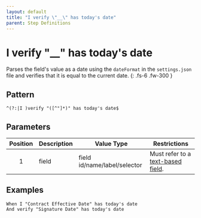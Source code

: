 ```yaml
---
layout: default
title: "I verify \"__\" has today's date"
parent: Step Definitions
---
```


# I verify "\_\_" has today's date

Parses the field's value as a date using the `dateFormat` in the `settings.json` file and verifies that it is equal to the current date.
{: .fs-6 .fw-300 }

## Pattern

```
^(?:|I )verify "([^"]*)" has today's date$
```

## Parameters

| Position | Description | Value Type                   | Restrictions                                                                             |
| :------: | ----------- | ---------------------------- | ---------------------------------------------------------------------------------------- |
|    1     | field       | field id/name/label/selector | Must refer to a [text-based field]({{site.baseurl}}/field_types.html#text-based-fields). |

## Examples

```gherkin
When I "Contract Effective Date" has today's date
And verify "Signature Date" has today's date
```